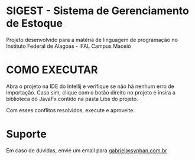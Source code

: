 # SIGEST - Sistema de Gerenciamento de Estoque #

Projeto desenvolvido para a matéria de linguagem de programação no Instituto Federal de Alagoas - IFAL Campus Maceió

# COMO EXECUTAR #

Abra o projeto na IDE do Intellij e verifique se não há nenhum erro de importação. Caso sim, clique com o botão direito no projeto
e insira a biblioteca do JavaFx contido na pasta Libs do projeto.

Com esses conflitos resolvidos, execute e aproveite.

# Suporte #

Em caso de dúvidas, envie um email para
gabriel@syphan.com.br